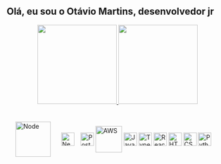 ## Olá, eu sou o Otávio Martins, desenvolvedor jr

<div align="center" >
  <a href="https://github.com/otaviomartinss">
  <img height="180em" src="https://github-readme-stats.vercel.app/api?username=otaviomartinss&show_icons=true&theme=dracula&include_all_commits=true&count_private=true"/>
  <img height="180em" src="https://github-readme-stats.vercel.app/api/top-langs/?username=otaviomartinss&layout=compact&langs_count=8&theme=dracula"/>
</div>

<div style="display: inline-block"><br>
  <img align="center" alt="Node" width="80" style="margin: 20; display: inline" src="https://cdn.jsdelivr.net/gh/devicons/devicon/icons/nodejs/nodejs-plain-wordmark.svg">
  <img align="center" alt="Nest" width="30" margin="20 20" src="https://cdn.jsdelivr.net/gh/devicons/devicon/icons/nestjs/nestjs-plain.svg">
  <img align="center" alt="Postgres" width="30" style="margin-left: 10px" src="https://cdn.jsdelivr.net/gh/devicons/devicon/icons/postgresql/postgresql-plain.svg">
  <img align="center" alt="AWS" width="60" paddind-left="10px" src="https://cdn.jsdelivr.net/gh/devicons/devicon/icons/amazonwebservices/amazonwebservices-original-wordmark.svg">
  <img align="center" alt="Javascript" width="30" paddind-left="10px" src=>
  <img align="center" alt="Typescript" width="30" paddind-left="10px" src=>
  <img align="center" alt="React" height="30" width="30" src=>
  <img align="center" alt="HTML" height="30" width="30" src=>
  <img align="center" alt="CSS" height="30" width="30" src=>
  <img align="center" alt="Python" height="30" width="30" src=>
</div>